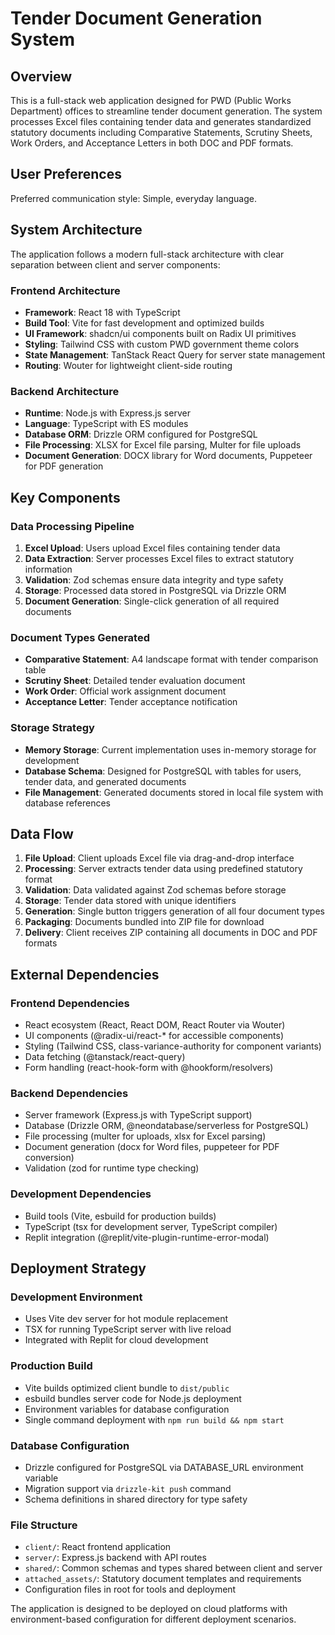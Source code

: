 # Tender Document Generation System

## Overview

This is a full-stack web application designed for PWD (Public Works Department) offices to streamline tender document generation. The system processes Excel files containing tender data and generates standardized statutory documents including Comparative Statements, Scrutiny Sheets, Work Orders, and Acceptance Letters in both DOC and PDF formats.

## User Preferences

Preferred communication style: Simple, everyday language.

## System Architecture

The application follows a modern full-stack architecture with clear separation between client and server components:

### Frontend Architecture
- **Framework**: React 18 with TypeScript
- **Build Tool**: Vite for fast development and optimized builds
- **UI Framework**: shadcn/ui components built on Radix UI primitives
- **Styling**: Tailwind CSS with custom PWD government theme colors
- **State Management**: TanStack React Query for server state management
- **Routing**: Wouter for lightweight client-side routing

### Backend Architecture
- **Runtime**: Node.js with Express.js server
- **Language**: TypeScript with ES modules
- **Database ORM**: Drizzle ORM configured for PostgreSQL
- **File Processing**: XLSX for Excel file parsing, Multer for file uploads
- **Document Generation**: DOCX library for Word documents, Puppeteer for PDF generation

## Key Components

### Data Processing Pipeline
1. **Excel Upload**: Users upload Excel files containing tender data
2. **Data Extraction**: Server processes Excel files to extract statutory information
3. **Validation**: Zod schemas ensure data integrity and type safety
4. **Storage**: Processed data stored in PostgreSQL via Drizzle ORM
5. **Document Generation**: Single-click generation of all required documents

### Document Types Generated
- **Comparative Statement**: A4 landscape format with tender comparison table
- **Scrutiny Sheet**: Detailed tender evaluation document
- **Work Order**: Official work assignment document
- **Acceptance Letter**: Tender acceptance notification

### Storage Strategy
- **Memory Storage**: Current implementation uses in-memory storage for development
- **Database Schema**: Designed for PostgreSQL with tables for users, tender data, and generated documents
- **File Management**: Generated documents stored in local file system with database references

## Data Flow

1. **File Upload**: Client uploads Excel file via drag-and-drop interface
2. **Processing**: Server extracts tender data using predefined statutory format
3. **Validation**: Data validated against Zod schemas before storage
4. **Storage**: Tender data stored with unique identifiers
5. **Generation**: Single button triggers generation of all four document types
6. **Packaging**: Documents bundled into ZIP file for download
7. **Delivery**: Client receives ZIP containing all documents in DOC and PDF formats

## External Dependencies

### Frontend Dependencies
- React ecosystem (React, React DOM, React Router via Wouter)
- UI components (@radix-ui/react-* for accessible components)
- Styling (Tailwind CSS, class-variance-authority for component variants)
- Data fetching (@tanstack/react-query)
- Form handling (react-hook-form with @hookform/resolvers)

### Backend Dependencies
- Server framework (Express.js with TypeScript support)
- Database (Drizzle ORM, @neondatabase/serverless for PostgreSQL)
- File processing (multer for uploads, xlsx for Excel parsing)
- Document generation (docx for Word files, puppeteer for PDF conversion)
- Validation (zod for runtime type checking)

### Development Dependencies
- Build tools (Vite, esbuild for production builds)
- TypeScript (tsx for development server, TypeScript compiler)
- Replit integration (@replit/vite-plugin-runtime-error-modal)

## Deployment Strategy

### Development Environment
- Uses Vite dev server for hot module replacement
- TSX for running TypeScript server with live reload
- Integrated with Replit for cloud development

### Production Build
- Vite builds optimized client bundle to `dist/public`
- esbuild bundles server code for Node.js deployment
- Environment variables for database configuration
- Single command deployment with `npm run build && npm start`

### Database Configuration
- Drizzle configured for PostgreSQL via DATABASE_URL environment variable
- Migration support via `drizzle-kit push` command
- Schema definitions in shared directory for type safety

### File Structure
- `client/`: React frontend application
- `server/`: Express.js backend with API routes
- `shared/`: Common schemas and types shared between client and server
- `attached_assets/`: Statutory document templates and requirements
- Configuration files in root for tools and deployment

The application is designed to be deployed on cloud platforms with environment-based configuration for different deployment scenarios.